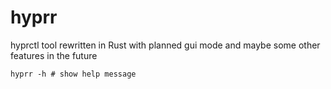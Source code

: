 # hyprr
hyprctl tool rewritten in Rust with planned gui mode and maybe some other features in the future

```
hyprr -h # show help message
```
